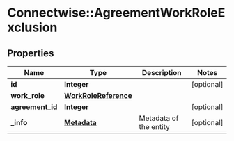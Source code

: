 # Connectwise::AgreementWorkRoleExclusion

## Properties
Name | Type | Description | Notes
------------ | ------------- | ------------- | -------------
**id** | **Integer** |  | [optional] 
**work_role** | [**WorkRoleReference**](WorkRoleReference.md) |  | 
**agreement_id** | **Integer** |  | [optional] 
**_info** | [**Metadata**](Metadata.md) | Metadata of the entity | [optional] 


